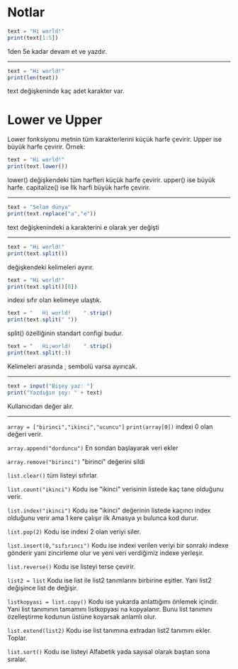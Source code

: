 # Notlar

```js
text = "Hi world!"
print(text[1:5])
```
1den 5e kadar devam et ve yazdır.

---

```js
text = "Hi world!"
print(len(text))
```
text değişkeninde kaç adet karakter var.

# Lower ve Upper
Lower fonksiyonu metnin tüm karakterlerini küçük harfe çevirir. Upper ise büyük harfe çevirir. 
Örnek:

```js
text = "Hi world!"
print(text.lower())
```
lower() değişkendeki tüm harfleri küçük harfe çevirir. upper() ise büyük harfe.
capitalize() ise İlk harfi büyük harfe çevirir.

---

```js
text = "Selam dünya"
print(text.replace("a","e"))
```
text değişkenindeki a karakterini e olarak yer değişti

---

```js
text = "Hi world!"
print(text.split())
```
değişkendeki kelimeleri ayırır.

```js
text = "Hi world!"
print(text.split()[0])
```
indexi sıfır olan kelimeye ulaştık.

```js
text = "   Hi world!    ".strip()
print(text.split(" "))
```
split() özelliğinin standart configi budur.

```js
text = "   Hi;world!    ".strip()
print(text.split(;))
```
Kelimeleri arasında ; sembolü varsa ayırıcak.

---

```js
text = input("Bişey yaz: ")
print("Yazdığın şey: " + text)
```
Kullanıcıdan değer alır.

---

`array = ["birinci","ikinci","ucuncu"]`
`print(array[0])`
indexi 0 olan değeri verir.

`array.append("dorduncu")`
En sondan başlayarak veri ekler

`array.remove("birinci")`
"birinci" değerini sildi

`list.clear()` tüm listeyi sıfırlar.

`list.count("ikinci")` Kodu ise "ikinci" verisinin listede kaç tane olduğunu verir.

`list.index("ikinci")` Kodu ise "ikinci" değerinin listede kaçıncı index olduğunu verir ama 1 kere çalışır ilk Amasya yı bulunca kod durur.

`list.pop(2)` Kodu ise indexi 2 olan veriyi siler.

`list.insert(0,"sıfırıncı")` Kodu ise indexi verilen veriyi bir sonraki indexe gönderir yani zincirleme olur ve yeni veri verdiğimiz indexe yerleşir.

`list.reverse()` Kodu ise listeyi terse çevirir.

`list2 = list` Kodu ise list ile list2 tanımlarını birbirine eşitler. Yani list2 değişince list de değişir.

`listkopyasi = list.copy()` Kodu ise yukarda anlattığımı önlemek içindir. Yani list tanımının tamamını listkopyasi na kopyalanır. Bunu list tanımını özelleştirme kodunun üstüne koyarsak anlamlı olur.

`list.extend(list2)` Kodu ise list tanımına extradan list2 tanımını ekler. Toplar.

`list.sort()` Kodu ise listeyi Alfabetik yada sayısal olarak baştan sona sıralar.